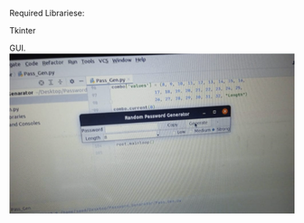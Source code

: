 Required Librariese:

Tkinter


GUI.
<img src="https://github.com/Saad096/Python_Projects/blob/main/Password_Genarator/Capture.PNG"/>


